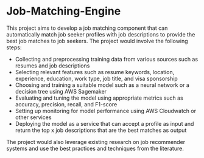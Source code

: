 # Job-Matching-Engine

This project aims to develop a job matching component that can automatically match job seeker profiles with job descriptions to provide the best job matches to job seekers. The project would involve the following steps:

- Collecting and preprocessing training data from various sources such as resumes and job descriptions
- Selecting relevant features such as resume keywords, location, experience, education, work type, job title, and visa sponsorship
- Choosing and training a suitable model such as a neural network or a decision tree using AWS Sagemaker
- Evaluating and tuning the model using appropriate metrics such as accuracy, precision, recall, and F1-score
- Setting up monitoring for model performance using AWS Cloudwatch or other services
- Deploying the model as a service that can accept a profile as input and return the top x job descriptions that are the best matches as output

The project would also leverage existing research on job recommender systems and use the best practices and techniques from the literature.
